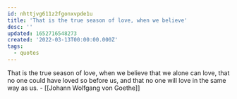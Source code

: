 ```yaml
---
id: nhttjvg611z2fgonxvpde1u
title: 'That is the true season of love, when we believe'
desc: ''
updated: 1652716548273
created: '2022-03-13T00:00:00.000Z'
tags:
  - quotes
---
```


That is the true season of love, when we believe that we alone can love, that no one could have loved so before us, and that no one will love in the same way as us. - [[Johann Wolfgang von Goethe]]
